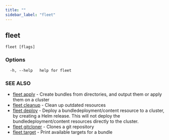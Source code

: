 ```yaml
---
title: ""
sidebar_label: "fleet"
---
```

## fleet



```
fleet [flags]
```

### Options

```
  -h, --help   help for fleet
```

### SEE ALSO

* [fleet apply](./fleet_apply)	 - Create bundles from directories, and output them or apply them on a cluster
* [fleet cleanup](./cleanup/fleet_cleanup)	 - Clean up outdated resources
* [fleet deploy](./fleet_deploy)	 - Deploy a bundledeployment/content resource to a cluster, by creating a Helm release. This will not deploy the bundledeployment/content resources directly to the cluster.
* [fleet gitcloner](./fleet_gitcloner)	 - Clones a git repository
* [fleet target](./fleet_target)	 - Print available targets for a bundle

